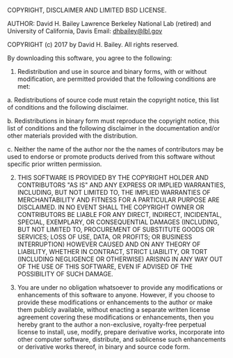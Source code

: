 COPYRIGHT, DISCLAIMER AND LIMITED BSD LICENSE.

AUTHOR:
   David H. Bailey
   Lawrence Berkeley National Lab (retired) and University of California, Davis
   Email: dhbailey@lbl.gov

COPYRIGHT (c) 2017 by David H. Bailey.  All rights reserved.

By downloading this software, you agree to the following:

1. Redistribution and use in source and binary forms, with or without modification, are permitted provided that the following conditions are met:

a. Redistributions of source code must retain the copyright notice, this list of conditions and the following disclaimer.

b. Redistributions in binary form must reproduce the copyright notice, this list of conditions and the following disclaimer in the documentation and/or other materials provided with the distribution.

c. Neither the name of the author nor the the names of contributors may be used to endorse or promote products derived from this software without specific prior written permission.

2. THIS SOFTWARE IS PROVIDED BY THE COPYRIGHT HOLDER AND CONTRIBUTORS "AS IS" AND ANY EXPRESS OR IMPLIED WARRANTIES, INCLUDING, BUT NOT LIMITED TO, THE IMPLIED WARRANTIES OF MERCHANTABILITY AND FITNESS FOR A PARTICULAR PURPOSE ARE DISCLAIMED. IN NO EVENT SHALL THE COPYRIGHT OWNER OR CONTRIBUTORS BE LIABLE FOR ANY DIRECT, INDIRECT, INCIDENTAL, SPECIAL, EXEMPLARY, OR CONSEQUENTIAL DAMAGES (INCLUDING, BUT NOT LIMITED TO, PROCUREMENT OF SUBSTITUTE GOODS OR SERVICES; LOSS OF USE, DATA, OR PROFITS; OR BUSINESS INTERRUPTION) HOWEVER CAUSED AND ON ANY THEORY OF LIABILITY, WHETHER IN CONTRACT, STRICT LIABILITY, OR TORT (INCLUDING NEGLIGENCE OR OTHERWISE) ARISING IN ANY WAY OUT OF THE USE OF THIS SOFTWARE, EVEN IF ADVISED OF THE POSSIBILITY OF SUCH DAMAGE.

3. You are under no obligation whatsoever to provide any modifications or enhancements of this software to anyone. However, if you choose to provide these modifications or enhancements to the author or make them publicly available, without enacting a separate written license agreement covering these modifications or enhancements, then you hereby grant to the author a non-exclusive, royalty-free perpetual license to install, use, modify, prepare derivative works, incorporate into other computer software, distribute, and sublicense such enhancements or derivative works thereof, in binary and source code form.

